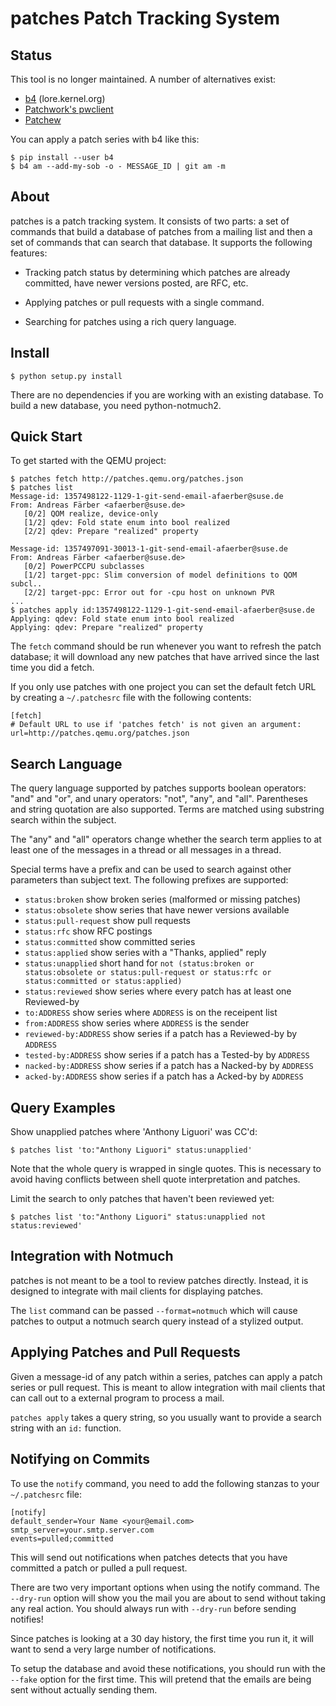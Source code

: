 patches Patch Tracking System
=============================

Status
------
This tool is no longer maintained. A number of alternatives exist:

- [b4](https://git.kernel.org/pub/scm/utils/b4/b4.git/tree/man/b4.5.rst) (lore.kernel.org)
- [Patchwork's pwclient](http://patchwork.ozlabs.org/)
- [Patchew](https://patchew.org/)

You can apply a patch series with b4 like this:

    $ pip install --user b4
    $ b4 am --add-my-sob -o - MESSAGE_ID | git am -m

About
-----

patches is a patch tracking system.  It consists of two parts: a set of
commands that build a database of patches from a mailing list and then a set
of commands that can search that database.  It supports the following features:

- Tracking patch status by determining which patches are already committed,
  have newer versions posted, are RFC, etc.

- Applying patches or pull requests with a single command.

- Searching for patches using a rich query language.

Install
-------

    $ python setup.py install

There are no dependencies if you are working with an existing database.  To
build a new database, you need python-notmuch2.

Quick Start
-----------

To get started with the QEMU project:

    $ patches fetch http://patches.qemu.org/patches.json
    $ patches list
    Message-id: 1357498122-1129-1-git-send-email-afaerber@suse.de
    From: Andreas Färber <afaerber@suse.de>
       [0/2] QOM realize, device-only
       [1/2] qdev: Fold state enum into bool realized
       [2/2] qdev: Prepare "realized" property
    
    Message-id: 1357497091-30013-1-git-send-email-afaerber@suse.de
    From: Andreas Färber <afaerber@suse.de>
       [0/2] PowerPCCPU subclasses
       [1/2] target-ppc: Slim conversion of model definitions to QOM subcl..
       [2/2] target-ppc: Error out for -cpu host on unknown PVR
    ...
    $ patches apply id:1357498122-1129-1-git-send-email-afaerber@suse.de
    Applying: qdev: Fold state enum into bool realized
    Applying: qdev: Prepare "realized" property

The `fetch` command should be run whenever you want to refresh the patch
database; it will download any new patches that have arrived since the
last time you did a fetch.

If you only use patches with one project you can set the default fetch
URL by creating a `~/.patchesrc` file with the following contents:

    [fetch]
    # Default URL to use if 'patches fetch' is not given an argument:
    url=http://patches.qemu.org/patches.json

Search Language
---------------

The query language supported by patches supports boolean operators: "and" and
"or", and unary operators: "not", "any", and "all".  Parentheses and string
quotation are also supported.  Terms are matched using substring search within
the subject.

The "any" and "all" operators change whether the search term applies to at least
one of the messages in a thread or all messages in a thread.

Special terms have a prefix and can be used to search against other parameters
than subject text.  The following prefixes are supported:

- `status:broken` show broken series (malformed or missing patches)
- `status:obsolete` show series that have newer versions available
- `status:pull-request` show pull requests
- `status:rfc` show RFC postings
- `status:committed` show committed series
- `status:applied` show series with a "Thanks, applied" reply
- `status:unapplied` short hand for `not (status:broken or status:obsolete or status:pull-request or status:rfc or status:committed or status:applied)`
- `status:reviewed` show series where every patch has at least one Reviewed-by
- `to:ADDRESS` show series where `ADDRESS` is on the receipent list
- `from:ADDRESS` show series where `ADDRESS` is the sender
- `reviewed-by:ADDRESS` show series if a patch has a Reviewed-by by `ADDRESS`
- `tested-by:ADDRESS` show series if a patch has a Tested-by by `ADDRESS`
- `nacked-by:ADDRESS` show series if a patch has a Nacked-by by `ADDRESS`
- `acked-by:ADDRESS` show series if a patch has a Acked-by by `ADDRESS`

Query Examples
--------------

Show unapplied patches where 'Anthony Liguori' was CC'd:

    $ patches list 'to:"Anthony Liguori" status:unapplied'

Note that the whole query is wrapped in single quotes.  This is necessary to
avoid having conflicts between shell quote interpretation and patches.

Limit the search to only patches that haven't been reviewed yet:

    $ patches list 'to:"Anthony Liguori" status:unapplied not status:reviewed'

Integration with Notmuch
------------------------

patches is not meant to be a tool to review patches directly.  Instead, it is
designed to integrate with mail clients for displaying patches.

The `list` command can be passed `--format=notmuch` which will cause
patches to output a notmuch search query instead of a stylized output.

Applying Patches and Pull Requests
----------------------------------

Given a message-id of any patch within a series, patches can apply a patch
series or pull request.  This is meant to allow integration with mail clients
that can call out to a external program to process a mail.

`patches apply` takes a query string, so you usually want to provide a search
string with an `id:` function.

Notifying on Commits
--------------------

To use the `notify` command, you need to add the following stanzas to your
`~/.patchesrc` file:

    [notify]
    default_sender=Your Name <your@email.com>
    smtp_server=your.smtp.server.com
    events=pulled;committed

This will send out notifications when patches detects that you have committed
a patch or pulled a pull request.

There are two very important options when using the notify command.  The
`--dry-run` option will show you the mail you are about to send without
taking any real action.  You should always run with `--dry-run` before
sending notifies!

Since patches is looking at a 30 day history, the first time you run it, it
will want to send a very large number of notifications.

To setup the database and avoid these notifications, you should run with the
`--fake` option for the first time.  This will pretend that the emails are
being sent without actually sending them.
